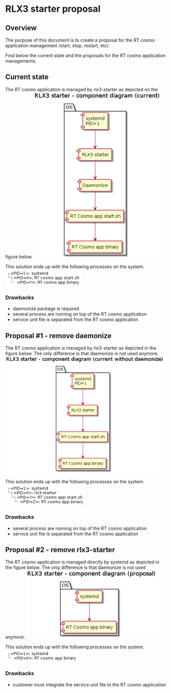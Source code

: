 # RLX3 starter proposal

## Overview

The purpose of this document is to create a proposal for the RT cosmo application management /start, stop, restart, etc/.

Find below the current state and the proposals for the RT cosmo application managements.

## Current state

The RT cosmo application is managed by rlx3-starter as depicted on the figure below.
![RT cosmo current - components](0_rlx3-starter_component_current.png)

This solution ends up with the following processes on the system.
![RT cosmo current - process tree](0_rlx3-starter_tree_current.png)

### Drawbacks
- daemonize package is required
- several process are running on top of the RT cosmo application
- service unit file is separated from the RT cosmo application

## Proposal #1 - remove daemonize

The RT cosmo application is managed by rlx3-starter as depicted in the figure below. The only difference is that daemonize is not used anymore.
![RT cosmo proposal #1 - components](1_rlx3-starter_component_current_without_daemonize.png)

This solution ends up with the following processes on the system.
![RT cosmo current - process tree](1_rlx3-starter_tree_current_without_daemonize.png)

### Drawbacks
- several process are running on top of the RT cosmo application
- service unit file is separated from the RT cosmo application

## Proposal #2 - remove rlx3-starter

The RT cosmo application is managed directly by systemd as depicted in the figure below. The only difference is that daemonize is not used anymore.
![RT cosmo proposal #2 - components](2_rlx3-starter_component_proposal.png)

This solution ends up with the following processes on the system.
![RT cosmo proposal #2 - process tree](2_rlx3-starter_tree_proposal.png)

### Drawbacks
- customer must integrate the service unit file to the RT cosmo application
